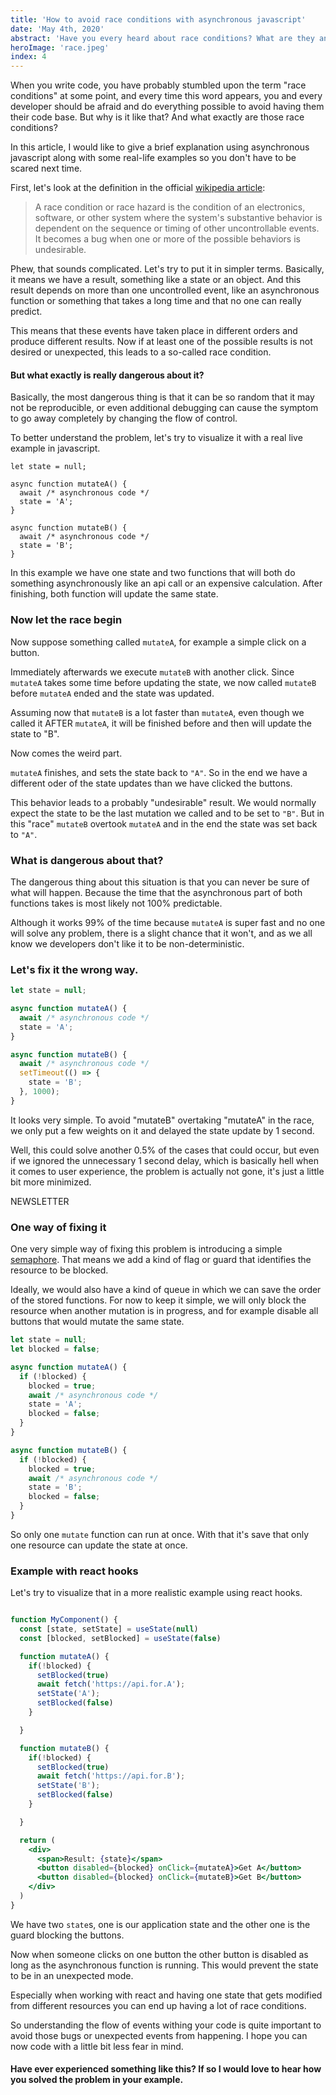```yaml
---
title: 'How to avoid race conditions with asynchronous javascript'
date: 'May 4th, 2020'
abstract: 'Have you every heard about race conditions? What are they and why are they so dangerous? Here are some real life examples using asynchronous javascript'
heroImage: 'race.jpeg'
index: 4
---
```


When you write code, you have probably stumbled upon the term "race conditions" at some point, and every time this word appears, you and every developer should be afraid and do everything possible to avoid having them their code base. But why is it like that? And what exactly are those race conditions?

In this article, I would like to give a brief explanation using asynchronous javascript along with some real-life examples so you don't have to be scared next time.

First, let's look at the definition in the official [wikipedia article](https://en.wikipedia.org/wiki/Race_condition):

> A race condition or race hazard is the condition of an electronics, software, or other system where the system's substantive behavior is dependent on the sequence or timing of other uncontrollable events. It becomes a bug when one or more of the possible behaviors is undesirable.

Phew, that sounds complicated.
Let's try to put it in simpler terms. Basically, it means we have a result, something like a state or an object. And this result depends on more than one uncontrolled event, like an asynchronous function or something that takes a long time and that no one can really predict.

This means that these events have taken place in different orders and produce different results. Now if at least one of the possible results is not desired or unexpected, this leads to a so-called race condition.

#### But what exactly is really dangerous about it?

Basically, the most dangerous thing is that it can be so random that it may not be reproducible, or even additional debugging can cause the symptom to go away completely by changing the flow of control.

To better understand the problem, let's try to visualize it with a real live example in javascript.

```js{5,10}
let state = null;

async function mutateA() {
  await /* asynchronous code */
  state = 'A';
}

async function mutateB() {
  await /* asynchronous code */
  state = 'B';
}
```

In this example we have one state and two functions that will both do something asynchronously like an api call or an expensive calculation.
After finishing, both function will update the same state.

### Now let the race begin

Now suppose something called `mutateA`, for example a simple click on a button.

Immediately afterwards we execute `mutateB` with another click.
Since `mutateA` takes some time before updating the state, we now called `mutateB` before `mutateA` ended and the state was updated.

Assuming now that `mutateB` is a lot faster than `mutateA`, even though we called it AFTER `mutateA`, it will be finished before and then will update the state to "B".

Now comes the weird part.

`mutateA` finishes, and sets the state back to `"A"`. So in the end we have a different oder of the state updates than we have clicked the buttons.

This behavior leads to a probably "undesirable" result. We would normally expect the state to be the last mutation we called and to be set to `"B"`.
But in this "race" `mutateB` overtook `mutateA` and in the end the state was set back to `"A"`.

### What is dangerous about that?

The dangerous thing about this situation is that you can never be sure of what will happen.
Because the time that the asynchronous part of both functions takes is most likely not 100% predictable.

Although it works 99% of the time because `mutateA` is super fast and no one will solve any problem, there is a slight chance that it won't, and as we all know we developers don't like it to be non-deterministic.

### Let's fix it the wrong way.

```js
let state = null;

async function mutateA() {
  await /* asynchronous code */
  state = 'A';
}

async function mutateB() {
  await /* asynchronous code */
  setTimeout(() => {
    state = 'B';
  }, 1000);
}
```

It looks very simple. To avoid "mutateB" overtaking "mutateA" in the race, we only put a few weights on it and delayed the state update by 1 second.

Well, this could solve another 0.5% of the cases that could occur, but even if we ignored the unnecessary 1 second delay, which is basically hell when it comes to user experience, the problem is actually not gone, it's just a little bit more minimized.

NEWSLETTER

### One way of fixing it

One very simple way of fixing this problem is introducing a simple [semaphore](<https://en.wikipedia.org/wiki/Semaphore_(programming)>). That means we add a kind of flag or guard that identifies the resource to be blocked.

Ideally, we would also have a kind of queue in which we can save the order of the stored functions. For now to keep it simple, we will only block the resource when another mutation is in progress, and for example disable all buttons that would mutate the same state.

```js
let state = null;
let blocked = false;

async function mutateA() {
  if (!blocked) {
    blocked = true;
    await /* asynchronous code */
    state = 'A';
    blocked = false;
  }
}

async function mutateB() {
  if (!blocked) {
    blocked = true;
    await /* asynchronous code */
    state = 'B';
    blocked = false;
  }
}
```

So only one `mutate` function can run at once. With that it's save that only one resource can update the state at once.

### Example with react hooks

Let's try to visualize that in a more realistic example using react hooks.

```jsx

function MyComponent() {
  const [state, setState] = useState(null)
  const [blocked, setBlocked] = useState(false)

  function mutateA() {
    if(!blocked) {
      setBlocked(true)
      await fetch('https://api.for.A');
      setState('A');
      setBlocked(false)
    }

  }

  function mutateB() {
    if(!blocked) {
      setBlocked(true)
      await fetch('https://api.for.B');
      setState('B');
      setBlocked(false)
    }

  }

  return (
    <div>
      <span>Result: {state}</span>
      <button disabled={blocked} onClick={mutateA}>Get A</button>
      <button disabled={blocked} onClick={mutateB}>Get B</button>
    </div>
  )
}
```

We have two `state`s, one is our application state and the other one is the guard blocking the buttons.

Now when someone clicks on one button the other button is disabled as long as the asynchronous function is running.
This would prevent the state to be in an unexpected mode.

Especially when working with react and having one state that gets modified from different resources you can end up having a lot of race conditions.

So understanding the flow of events withing your code is quite important to avoid those bugs or unexpected events from happening.
I hope you can now code with a little bit less fear in mind.

#### Have ever experienced something like this? If so I would love to hear how you solved the problem in your example.
